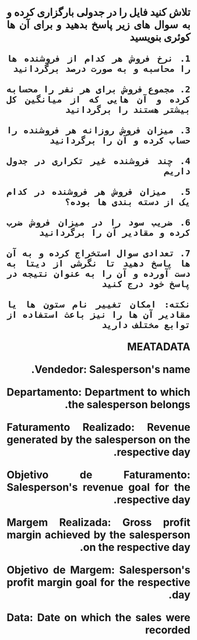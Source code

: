 <div dir="rtl" align="justify">
    <b style="font-size:28px;"> تلاش کنید فایل را در جدولی بارگزاری کرده و به سوال های زیر پاسخ بدهید و برای آن ها کوئری بنویسید
    
    1. نرخ فروش هر کدام از فروشنده ها را محاسبه و به صورت درصد برگردانید

    2. مجموع فروش برای هر نفر را محسابه کرده و آن هایی که از میانگین کل بیشتر هستند را برگردانید
    
    3. میزان فروش روزانه هر فروشنده را حساب کرده و آن را برگردانید

    4. چند فروشنده غیر تکراری در جدول داریم

    5.  میزان فروش هر فروشنده در کدام یک از دسته بندی ها بوده؟

    6. ضریب سود را در میزان فروش ضرب کرده و مقادیر آن را برگردانید

    7. تعدادی سوال استخراج کرده و به آن ها پاسخ دهید تا نگرشی از دیتا به دست آورده و آن را به عنوان نتیجه در پاسخ خود درج کنید

    نکته: امکان تغییر نام ستون ها یا مقادیر آن ها را نیز باعث استفاده از توابع مختلف دارید


MEATADATA

Vendedor:
Salesperson's name.

Departamento:
Department to which the salesperson belongs.


Faturamento Realizado:
Revenue generated by the salesperson on the respective day.

Objetivo de Faturamento:
Salesperson's revenue goal for the respective day.

Margem Realizada:
Gross profit margin achieved by the salesperson on the respective day.

Objetivo de Margem:
Salesperson's profit margin goal for the respective day.

Data:
Date on which the sales were recorded</b>
</div>